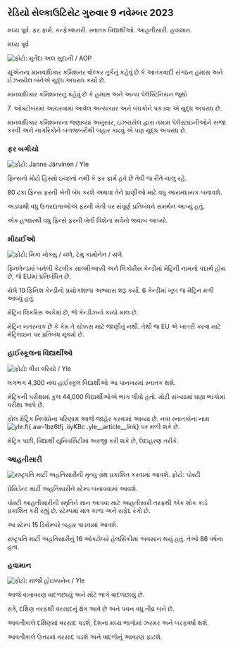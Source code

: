 ## રેડિયો સેલ્કાઉટિસેટ ગુરુવાર 9 નવેમ્બર 2023

મધ્ય પૂર્વ. ફર ફાર્મ. કન્ફેક્શનરી. સ્નાતક વિદ્યાર્થીઓ. આહતીસારી. હવામાન.

મધ્ય પૂર્વ

![ ફોટો: મુર્તદા અલ સુદાની / AOP](https://images.cdn.yle.fi/image/upload/c_crop,h_3078,w_5472,x_0,y_570/ar_1.777777777777777,c_fill,g_faces,/6p_10/10p_0.0/q_auto:eco/f_auto/fl_lossy/v1699096585/39-11958306546279b91a3b)

યુએનના માનવાધિકાર કમિશનર વોલ્કર તુર્કનું કહેવું છે કે આતંકવાદી સંગઠન હમાસ અને ઈઝરાયેલ બંનેએ યુદ્ધ અપરાધ કર્યા છે.

માનવાધિકાર કમિશનરનું કહેવું છે કે હમાસ અને અન્ય પેલેસ્ટિનિયન જૂથો

7\. ઓક્ટોબરમાં આચરવામાં આવેલ અત્યાચાર અને બંધકોને પકડવા એ યુદ્ધ અપરાધ છે.

માનવાધિકાર કમિશનરના જણાવ્યા અનુસાર, ઇઝરાયેલ દ્વારા તમામ પેલેસ્ટાઇનીઓને સજા કરવી અને નાગરિકોને બળજબરીથી બહાર કાઢવું એ પણ યુદ્ધ અપરાધ છે.

### ફર બગીચો

![ ફોટો: Janne Järvinen / Yle](https://images.cdn.yle.fi/image/upload/c_crop,h_4024,w_7154,x_3,y_757/ar_1.777777777777777,c_fill,g_6_faces,/777777777777777777777777777777777777777777777777777777777777777777777777,c_fill,g_6_10/20p_10,h.0/q_auto:eco/f_auto/fl_lossy/v1696520411/39-1181991651ed3e183fc7)

ફિન્સનો મોટો હિસ્સો ઇચ્છતો નથી કે ફર ફાર્મ હવે છે તેવી જ રીતે ચાલુ રહે.

80 ટકા ફિન્સ ફરની ખેતી બંધ કરશે અથવા તેને પ્રાણીઓ માટે વધુ આરામદાયક બનાવશે.

અડધાથી વધુ ઉત્તરદાતાઓએ ફરની ખેતી પર સંપૂર્ણ પ્રતિબંધને સમર્થન આપ્યું હતું.

એક હજારથી વધુ ફિન્સે ફરની ખેતી વિશેના સર્વેનો જવાબ આપ્યો.

### મીઠાઈઓ

![ ફોટો: મિકા મોક્સુ / યલે, ટેમુ કામોનેન / યલે](https://images.cdn.yle.fi/image/upload/c_crop,h_1814,w_3217,x_0,y_0/ar_1.777777777777777,c_cefall,c_cef,5h,w_1200/dpr_1.0/q_auto:eco/f_auto/fl_lossy/v1699517933/39-1197951654c95aa03257)

ફિનલેન્ડમાં બનેલી કેટલીક સાલ્મીઆક્કી અને લિકોરીસ કેન્ડીમાં મેટ્રિની નામનો પદાર્થ હોય છે, જે EUમાં પ્રતિબંધિત છે.

યેલે 10 ફિનિશ કેન્ડીનો પ્રયોગશાળા અભ્યાસ શરૂ કર્યો. 6 કેન્ડીમાં ખૂબ જ મેટ્રિન મળી આવ્યું હતું.

મેટ્રિન લિકરિસ અર્કમાં છે, જે કેન્ડીઝનો કાચો માલ છે.

મેટ્રિન ખતરનાક છે કે કેમ તે ચોક્કસ માટે જાણીતું નથી. તેથી જ EU એ ખાતરી કરવા માટે મેટ્રિલાઇન પર પ્રતિબંધ મૂક્યો છે.

### હાઈસ્કૂલના વિદ્યાર્થીઓ

![ ફોટો: વીરા વરિયો / Yle](https://images.cdn.yle.fi/image/upload/c_crop,h_1080,w_1919,x_0,y_0/ar_1.777777777777777,c_fill,g_faces,h_6275,h_p_201,0/q_auto:eco/f_auto/fl_lossy/v1699354150/39-11968216549e8120dbd8)

લગભગ 4,300 નવા હાઈસ્કૂલ વિદ્યાર્થીઓ આ પાનખરમાં સ્નાતક થશે.

મેટ્રિકની પરીક્ષામાં કુલ 44,000 વિદ્યાર્થીઓએ ભાગ લીધો હતો. મોટી સંખ્યામાં ઘણા ભાગોમાં પરીક્ષા આપે છે.

ફોલ મેટ્રિક નિબંધોના પરિણામ આજે જાહેર કરવામાં આવ્યા છે. નવા સ્નાતકોના નામ![yle.fi](https://yle.fi/a/74-20057938){.aw-1bz6tfj .iiyKBc .yle__article__link} પર મળી શકે છે.

મેટ્રિક પછી, વિદ્યાર્થી યુનિવર્સિટીમાં અરજી કરી શકે છે, ઉદાહરણ તરીકે.

### આહતીસારી

![રાષ્ટ્રપતિ માર્ટી અહતિસારીની મૃત્યુ ગ્રંથ પ્રકાશિત કરવામાં આવશે. ફોટો: પોસ્ટી](https://images.cdn.yle.fi/image/upload/c_crop,h_839,w_1497,x_0,y_0/ar_1.7777777777777777,c_fill,g_faces,h_675,w_1200/d_p_au/dco./f_auto/fl_lossy/v1699530416/39-1198123654cc6189c3ab)

પ્રેસિડેન્ટ માર્ટી અહતિસારીને સ્ટેમ્પ બનાવવામાં આવશે.

પોસ્ટી આહતીસારીની સ્મૃતિને માન આપવા માટે આહતીસારી તરફથી એક શોક કાર્ડ પ્રકાશિત કરી રહ્યું છે. સ્ટેમ્પમાં માત્ર કાળા અને સફેદ રંગો છે.

આ સ્ટેમ્પ 15 ડિસેમ્બરે બહાર પાડવામાં આવશે.

રાષ્ટ્રપતિ માર્ટી અહતિસારીનું 16 ઓક્ટોબરે હેલસિંકીમાં અવસાન થયું હતું. તેઓ 86 વર્ષના હતા.

### હવામાન

![ ફોટો: માર્જો હોઇક્કાનેન / Yle](https://images.cdn.yle.fi/image/upload/c_crop,h_1080,w_1919,x_0,y_0/ar_1.7777777777777777,c_fill,g_faces,h_175,h_6750/q_auto:eco/f_auto/fl_lossy/v1699507570/39-1197896654c6d10b133e)

આજે વાતાવરણ વાદળછાયું અને મોટે ભાગે વાદળછાયું છે.

રાત્રે, દક્ષિણ તરફથી વરસાદનું ક્ષેત્ર આવે છે અને પવન વધુ તીવ્ર બને છે.

આવતીકાલે દક્ષિણમાં વરસાદ પડશે, દેશના મધ્ય ભાગોમાં ઝરમર અને બરફવર્ષા થશે.

આવતીકાલે ઉત્તરમાં વરસાદ પડશે અને વાદળોનું આવરણ ફાટશે.